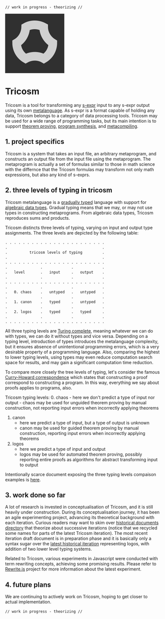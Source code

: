     // work in progress - theorizing //
    
<img src="media/7logo-192.png" syle="display: block; margin-left: auto; margin-right: auto;"/>

# Tricosm

Tricosm is a tool for transforming any [s-expr](https://en.wikipedia.org/wiki/S-expression) input to any s-expr output using its own [metalanguage](https://en.wikipedia.org/wiki/Metalanguage). As s-expr is a format capable of holding any data, Tricosm belongs to a category of data processing tools. Tricosm may be used for a wide range of programming tasks, but its main intention is to support [theorem proving](https://en.wikipedia.org/wiki/Automated_theorem_proving), [program synthesis](https://en.wikipedia.org/wiki/Program_synthesis), and [metacompiling](https://en.wikipedia.org/wiki/Compiler-compiler).

## 1. project specifics

Tricosm is a system that takes an input file, an arbitrary metaprogram, and constructs an output file from the input file using the metaprogram. The metaprogram is actually a set of formulas similar to those in math science with the differnce that the Tricosm formulas may transform not only math expressions, but also any kind of s-exprs.


## 2. three levels of typing in tricosm

Tricosm metalanguage is a [gradually typed](https://en.wikipedia.org/wiki/Gradual_typing) language with support for [algebraic data types](https://en.wikipedia.org/wiki/Algebraic_data_type). Gradual typing means that we may, or may not use types in constructing metaprograms. From algebraic data types, Tricosm reproduces sums and products.

Tricosm distincts three levels of typing, varying on input and output type assignments. The three levels are depicted by the following table:

```
. . . . . . . . . . . . . . . . . . . . . . .
.                                           .
.          tricosm levels of typing         .
.                                           .
. . . . . . . . . . . . . . . . . . . . . . .
.               .             .             .
.   level       .   input     .   output    . 
.               .             .             .
. . . . . . . . . . . . . . . . . . . . . . . 
.               .             .             .
.   0. chaos    .   untyped   .   untyped   . 
.               .             .             .
.   1. canon    .   typed     .   untyped   . 
.               .             .             .
.   2. logos    .   typed     .   typed     .
.               .             .             .
. . . . . . . . . . . . . . . . . . . . . . .
```

All three typing levels are [Turing complete](https://en.wikipedia.org/wiki/Turing_completeness), meaning whatever we can do with types, we can do it without types and vice versa. Depending on a typing level, introduction of types introduces the metalanguage complexity, but it ensures absence of unintentional programming errors, which is a very desirable property of a programming language. Also, comparing the highest to lower typing levels, using types may even reduce computation search space for results, and may gain a significant computation time reduction.

To compare more closely the tree levels of typing, let's consider the famous [Curry-Howard correspondence](https://en.wikipedia.org/wiki/Curry%E2%80%93Howard_correspondence) which states that constructing a proof correspond to constructing a program. In this way, everything we say about proofs applies to programs, also.

Tricosm typing levels:
0. chaos
    - here we don't predict a type of input nor output
    - chaos may be used for unguided theorem proving by manual construction, not reporting input errors when incorrectly applying theorems
1. canon
    - here we predict a type of input, but a type of output is unknown
    - canon may be used for guided theorem proving by manual construction, reporting input errors when incorrectly applying theorems
2. logos
    - here we predict a type of input and output
    - logos may be used for automated theorem proving, possibly reporting entire proofs as algorithms for abstract transforming input to output

Intentionally scarce document exposing the three typing levels compaison examples is [here](sneak-peek.md).

## 3. work done so far

A lot of research is invested in conceptualisation of Tricosm, and it is still heavily under construction. During its conceptualisation journey, it has been an agile experimenting project, advancing its theoretical background with each iteration. Curious readers may want to skim over [historical documents directory](https://github.com/tricosm/tricosm/tree/master/history) that theorize about successive iterations (notice that we recycled some names for parts of the latest Tricosm iteration). The most recent iteration draft document is in preparation phase and it is basically only a syntax sugar over the [latest historical iteration](https://github.com/tricosm/tricosm/blob/master/history/2022-apr-latest-canon.md) representing logos, with addition of two lower level typing systems.

Related to Tricosm, various experiments in Javascript were conducted with term rewriting concepts, achieving some promising results. Please refer to [Rewrite.js](https://github.com/contrast-zone/rewrite.js) project for more information about the latest experiment.

## 4. future plans

We are continuing to actively work on Tricosm, hoping to get closer to actual implementation.

    // work in progress - theorizing //
